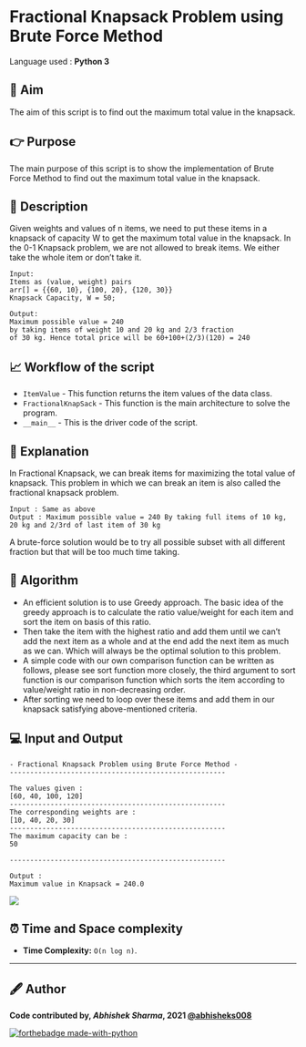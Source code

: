 # Fractional Knapsack Problem using Brute Force Method
Language used : **Python 3**

## 🎯 Aim
The aim of this script is to find out the maximum total value in the knapsack.

## 👉 Purpose
The main purpose of this script is to show the implementation of Brute Force Method to find out the maximum total value in the knapsack.

## 📄 Description
Given weights and values of n items, we need to put these items in a knapsack of capacity W to get the maximum total value in the knapsack. In the 0-1 Knapsack problem, we are not allowed to break items. We either take the whole item or don’t take it. 
```
Input: 
Items as (value, weight) pairs 
arr[] = {{60, 10}, {100, 20}, {120, 30}} 
Knapsack Capacity, W = 50; 

Output: 
Maximum possible value = 240 
by taking items of weight 10 and 20 kg and 2/3 fraction 
of 30 kg. Hence total price will be 60+100+(2/3)(120) = 240
```

## 📈 Workflow of the script
- `ItemValue` - This function returns the item values of the data class.
- `FractionalKnapSack` - This function is the main architecture to solve the program.
- `__main__` - This is the driver code of the script.

## 📃 Explanation
In Fractional Knapsack, we can break items for maximizing the total value of knapsack. This problem in which we can break an item is also called the fractional knapsack problem. 
```
Input : Same as above 
Output : Maximum possible value = 240 By taking full items of 10 kg, 20 kg and 2/3rd of last item of 30 kg
```
A brute-force solution would be to try all possible subset with all different fraction but that will be too much time taking. 

## 🧮 Algorithm
- An efficient solution is to use Greedy approach. The basic idea of the greedy approach is to calculate the ratio value/weight for each item and sort the item on basis of this ratio.
- Then take the item with the highest ratio and add them until we can’t add the next item as a whole and at the end add the next item as much as we can. Which will always be the optimal solution to this problem.
- A simple code with our own comparison function can be written as follows, please see sort function more closely, the third argument to sort function is our comparison function which sorts the item according to value/weight ratio in non-decreasing order.
- After sorting we need to loop over these items and add them in our knapsack satisfying above-mentioned criteria.

## 💻 Input and Output 
```
- Fractional Knapsack Problem using Brute Force Method - 
-----------------------------------------------------

The values given : 
[60, 40, 100, 120]
-----------------------------------------------------
The corresponding weights are :
[10, 40, 20, 30]
-----------------------------------------------------
The maximum capacity can be : 
50

-----------------------------------------------------

Output : 
Maximum value in Knapsack = 240.0
```

![](https://github.com/abhisheks008/PyAlgo-Tree/blob/main/Knapsack/Fractional%20Knapsack/Images/frac1.PNG)


## ⏰ Time and Space complexity
- **Time Complexity:** `O(n log n)`.

---------------------------------------------------------------
## 🖋️ Author
**Code contributed by, _Abhishek Sharma_, 2021 [@abhisheks008](github.com/abhisheks008)**

[![forthebadge made-with-python](http://ForTheBadge.com/images/badges/made-with-python.svg)](https://www.python.org/)
